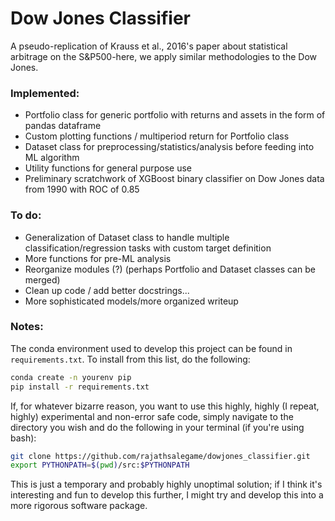 # Dow Jones Classifier
A pseudo-replication of Krauss et al., 2016's paper about statistical arbitrage on the S&amp;P500-here, we apply similar methodologies to the Dow Jones.

### Implemented:

- Portfolio class for generic portfolio with returns and assets in the form of pandas dataframe
- Custom plotting functions / multiperiod return for Portfolio class
- Dataset class for preprocessing/statistics/analysis before feeding into ML algorithm
- Utility functions for general purpose use
- Preliminary scratchwork of XGBoost binary classifier on Dow Jones data from 1990 with ROC of 0.85

### To do:

- Generalization of Dataset class to handle multiple classification/regression tasks with custom target definition
- More functions for pre-ML analysis
- Reorganize modules (?) (perhaps Portfolio and Dataset classes can be merged)
- Clean up code / add better docstrings...
- More sophisticated models/more organized writeup

### Notes:

The conda environment used to develop this project can be found in `requirements.txt`. To install from this list, do the following:

```bash
conda create -n yourenv pip
pip install -r requirements.txt
```

If, for whatever bizarre reason, you want to use this highly, highly (I repeat, highly) experimental and non-error safe code, simply navigate to the directory you wish and do the following in your terminal (if you're using bash):

```bash
git clone https://github.com/rajathsalegame/dowjones_classifier.git
export PYTHONPATH=$(pwd)/src:$PYTHONPATH
```

This is just a temporary and probably highly unoptimal solution; if I think it's interesting and fun to develop this further, I might try and develop this into a more rigorous software package.

